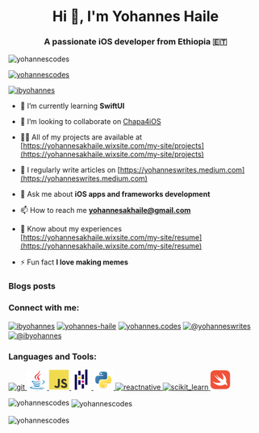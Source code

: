 <h1 align="center">Hi 👋, I'm Yohannes Haile</h1>
<h3 align="center">A passionate iOS developer from Ethiopia 🇪🇹 </h3>

<p align="left"> <img src="https://komarev.com/ghpvc/?username=yohannescodes&label=Profile%20views&color=0e75b6&style=flat" alt="yohannescodes" /> </p>

<p align="left"> <a href="https://github.com/ryo-ma/github-profile-trophy"><img src="https://github-profile-trophy.vercel.app/?username=yohannescodes" alt="yohannescodes" /></a> </p>

<p align="left"> <a href="https://twitter.com/ibyohannes" target="blank"><img src="https://img.shields.io/twitter/follow/ibyohannes?logo=twitter&style=for-the-badge" alt="ibyohannes" /></a> </p>

- 🌱 I’m currently learning **SwiftUI**

- 👯 I’m looking to collaborate on [Chapa4iOS](https://github.com/yohannescodes/Chapa4iOS)

- 👨‍💻 All of my projects are available at [https://yohannesakhaile.wixsite.com/my-site/projects](https://yohannesakhaile.wixsite.com/my-site/projects)

- 📝 I regularly write articles on [https://yohanneswrites.medium.com](https://yohanneswrites.medium.com)

- 💬 Ask me about **iOS apps and frameworks development**

- 📫 How to reach me **yohannesakhaile@gmail.com**

- 📄 Know about my experiences [https://yohannesakhaile.wixsite.com/my-site/resume](https://yohannesakhaile.wixsite.com/my-site/resume)

- ⚡ Fun fact **I love making memes**

### Blogs posts
<!-- BLOG-POST-LIST:START -->
<!-- BLOG-POST-LIST:END -->

<h3 align="left">Connect with me:</h3>
<p align="left">
<a href="https://twitter.com/ibyohannes" target="blank"><img align="center" src="https://raw.githubusercontent.com/rahuldkjain/github-profile-readme-generator/master/src/images/icons/Social/twitter.svg" alt="ibyohannes" height="30" width="40" /></a>
<a href="https://linkedin.com/in/yohannes-haile" target="blank"><img align="center" src="https://raw.githubusercontent.com/rahuldkjain/github-profile-readme-generator/master/src/images/icons/Social/linked-in-alt.svg" alt="yohannes-haile" height="30" width="40" /></a>
<a href="https://instagram.com/yohannes.codes" target="blank"><img align="center" src="https://raw.githubusercontent.com/rahuldkjain/github-profile-readme-generator/master/src/images/icons/Social/instagram.svg" alt="yohannes.codes" height="30" width="40" /></a>
<a href="https://medium.com/@yohanneswrites" target="blank"><img align="center" src="https://raw.githubusercontent.com/rahuldkjain/github-profile-readme-generator/master/src/images/icons/Social/medium.svg" alt="@yohanneswrites" height="30" width="40" /></a>
<a href="https://www.youtube.com/c/@ibyohannes" target="blank"><img align="center" src="https://raw.githubusercontent.com/rahuldkjain/github-profile-readme-generator/master/src/images/icons/Social/youtube.svg" alt="@ibyohannes" height="30" width="40" /></a>
</p>

<h3 align="left">Languages and Tools:</h3>
<p align="left"> <a href="https://git-scm.com/" target="_blank" rel="noreferrer"> <img src="https://www.vectorlogo.zone/logos/git-scm/git-scm-icon.svg" alt="git" width="40" height="40"/> </a> <a href="https://www.java.com" target="_blank" rel="noreferrer"> <img src="https://raw.githubusercontent.com/devicons/devicon/master/icons/java/java-original.svg" alt="java" width="40" height="40"/> </a> <a href="https://developer.mozilla.org/en-US/docs/Web/JavaScript" target="_blank" rel="noreferrer"> <img src="https://raw.githubusercontent.com/devicons/devicon/master/icons/javascript/javascript-original.svg" alt="javascript" width="40" height="40"/> </a> <a href="https://pandas.pydata.org/" target="_blank" rel="noreferrer"> <img src="https://raw.githubusercontent.com/devicons/devicon/2ae2a900d2f041da66e950e4d48052658d850630/icons/pandas/pandas-original.svg" alt="pandas" width="40" height="40"/> </a> <a href="https://www.python.org" target="_blank" rel="noreferrer"> <img src="https://raw.githubusercontent.com/devicons/devicon/master/icons/python/python-original.svg" alt="python" width="40" height="40"/> </a> <a href="https://reactnative.dev/" target="_blank" rel="noreferrer"> <img src="https://reactnative.dev/img/header_logo.svg" alt="reactnative" width="40" height="40"/> </a> <a href="https://scikit-learn.org/" target="_blank" rel="noreferrer"> <img src="https://upload.wikimedia.org/wikipedia/commons/0/05/Scikit_learn_logo_small.svg" alt="scikit_learn" width="40" height="40"/> </a> <a href="https://developer.apple.com/swift/" target="_blank" rel="noreferrer"> <img src="https://raw.githubusercontent.com/devicons/devicon/master/icons/swift/swift-original.svg" alt="swift" width="40" height="40"/> </a> </p>

<p><img align="left" src="https://github-readme-stats.vercel.app/api/top-langs?username=yohannescodes&show_icons=true&locale=en&layout=compact" alt="yohannescodes" /></p>

<p>&nbsp;<img align="center" src="https://github-readme-stats.vercel.app/api?username=yohannescodes&show_icons=true&locale=en" alt="yohannescodes" /></p>

<p><img align="center" src="https://github-readme-streak-stats.herokuapp.com/?user=yohannescodes&" alt="yohannescodes" /></p>
